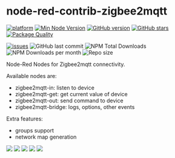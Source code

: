 # node-red-contrib-zigbee2mqtt
[![platform](https://img.shields.io/badge/platform-Node--RED-red?logo=nodered)](https://nodered.org)
[![Min Node Version](https://img.shields.io/node/v/node-red-contrib-zigbee2mqtt.svg)](https://nodejs.org/en/)
[![GitHub version](https://img.shields.io/github/package-json/v/andreypopov/node-red-contrib-zigbee2mqtt?logo=npm)](https://www.npmjs.com/package/node-red-contrib-zigbee2mqtt)
[![GitHub stars](https://img.shields.io/github/stars/andreypopov/node-red-contrib-zigbee2mqtt)](https://github.com/andreypopov/node-red-contrib-zigbee2mqtt/stargazers)
[![Package Quality](https://packagequality.com/shield/node-red-contrib-zigbee2mqtt.svg)](https://packagequality.com/#?package=node-red-contrib-zigbee2mqtt)

[![issues](https://img.shields.io/github/issues/andreypopov/node-red-contrib-zigbee2mqtt?logo=github)](https://github.com/andreypopov/node-red-contrib-zigbee2mqtt/issues)
![GitHub last commit](https://img.shields.io/github/last-commit/andreypopov/node-red-contrib-zigbee2mqtt)
![NPM Total Downloads](https://img.shields.io/npm/dt/node-red-contrib-zigbee2mqtt.svg)
![NPM Downloads per month](https://img.shields.io/npm/dm/node-red-contrib-zigbee2mqtt)
![Repo size](https://img.shields.io/github/repo-size/andreypopov/node-red-contrib-zigbee2mqtt)

Node-Red Nodes for Zigbee2mqtt connectivity.

Available nodes are:
* zigbee2mqtt-in: listen to device
* zigbee2mqtt-get: get current value of device
* zigbee2mqtt-out: send command to device
* zigbee2mqtt-bridge: logs, options, other events

Extra features:
* groups support
* network map generation

<img src="https://github.com/andreypopov/node-red-contrib-zigbee2mqtt/blob/master/readme/1.png?raw=true">
<img src="https://github.com/andreypopov/node-red-contrib-zigbee2mqtt/blob/master/readme/2.png?raw=true">
<img src="https://github.com/andreypopov/node-red-contrib-zigbee2mqtt/blob/master/readme/3.png?raw=true">
<img src="https://github.com/andreypopov/node-red-contrib-zigbee2mqtt/blob/master/readme/4.png?raw=true">
<img src="https://github.com/andreypopov/node-red-contrib-zigbee2mqtt/blob/master/readme/5.png?raw=true">
